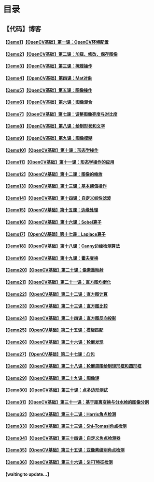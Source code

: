 # 目录

## 【代码】博客

#### 【[Demo1](https://github.com/x-jeff/OpenCV_Code_Demo/tree/master/Demo1)】[【OpenCV基础】第一课：OpenCV环境配置](http://shichaoxin.com/2019/01/19/OpenCV基础-第一课-OpenCV环境配置/)

#### 【[Demo2](https://github.com/x-jeff/OpenCV_Code_Demo/tree/master/Demo2)】[【OpenCV基础】第二课：加载、修改、保存图像](http://shichaoxin.com/2019/04/01/OpenCV基础-第二课-加载-修改-保存图像/)

#### 【[Demo3](https://github.com/x-jeff/OpenCV_Code_Demo/tree/master/Demo3)】[【OpenCV基础】第三课：掩膜操作](http://shichaoxin.com/2019/06/02/OpenCV基础-第三课-掩膜操作/)

#### 【[Demo4](https://github.com/x-jeff/OpenCV_Code_Demo/tree/master/Demo4)】[【OpenCV基础】第四课：Mat对象](http://shichaoxin.com/2019/08/06/OpenCV基础-第四课-Mat对象/)

#### 【[Demo5](https://github.com/x-jeff/OpenCV_Code_Demo/tree/master/Demo5)】[【OpenCV基础】第五课：图像操作](http://shichaoxin.com/2019/09/10/OpenCV基础-第五课-图像操作/)

#### 【[Demo6](https://github.com/x-jeff/OpenCV_Code_Demo/tree/master/Demo6)】[【OpenCV基础】第六课：图像混合](http://shichaoxin.com/2019/11/12/OpenCV基础-第六课-图像混合/)

#### 【[Demo7](https://github.com/x-jeff/OpenCV_Code_Demo/tree/master/Demo7)】[【OpenCV基础】第七课：调整图像亮度与对比度](http://shichaoxin.com/2020/01/07/OpenCV基础-第七课-调整图像亮度与对比度/)

#### 【[Demo8](https://github.com/x-jeff/OpenCV_Code_Demo/tree/master/Demo8)】[【OpenCV基础】第八课：绘制形状和文字](http://shichaoxin.com/2020/02/05/OpenCV基础-第八课-绘制形状和文字/)

#### 【[Demo9](https://github.com/x-jeff/OpenCV_Code_Demo/tree/master/Demo9)】[【OpenCV基础】第九课：图像模糊](http://shichaoxin.com/2020/03/03/OpenCV基础-第九课-图像模糊/)

#### 【[Demo10](https://github.com/x-jeff/OpenCV_Code_Demo/tree/master/Demo10)】[【OpenCV基础】第十课：形态学操作](http://shichaoxin.com/2020/04/08/OpenCV基础-第十课-形态学操作/)

#### 【[Demo11](https://github.com/x-jeff/OpenCV_Code_Demo/tree/master/Demo11)】[【OpenCV基础】第十一课：形态学操作的应用](http://shichaoxin.com/2020/05/23/OpenCV基础-第十一课-形态学操作的应用/)

#### 【[Demo12](https://github.com/x-jeff/OpenCV_Code_Demo/tree/master/Demo12)】[【OpenCV基础】第十二课：图像的缩放](http://shichaoxin.com/2020/07/15/OpenCV基础-第十二课-图像的缩放/)

#### 【[Demo13](https://github.com/x-jeff/OpenCV_Code_Demo/tree/master/Demo13)】[【OpenCV基础】第十三课：基本阈值操作](http://shichaoxin.com/2020/08/24/OpenCV基础-第十三课-基本阈值操作/)

#### 【[Demo14](https://github.com/x-jeff/OpenCV_Code_Demo/tree/master/Demo14)】[【OpenCV基础】第十四课：自定义线性滤波](http://shichaoxin.com/2020/10/17/OpenCV基础-第十四课-自定义线性滤波/)

#### 【[Demo15](https://github.com/x-jeff/OpenCV_Code_Demo/tree/master/Demo15)】[【OpenCV基础】第十五课：边缘处理](http://shichaoxin.com/2020/12/11/OpenCV基础-第十五课-边缘处理/)

#### 【[Demo16](https://github.com/x-jeff/OpenCV_Code_Demo/tree/master/Demo16)】[【OpenCV基础】第十六课：Sobel算子](http://shichaoxin.com/2021/03/01/OpenCV基础-第十六课-Sobel算子/)

#### 【[Demo17](https://github.com/x-jeff/OpenCV_Code_Demo/tree/master/Demo17)】[【OpenCV基础】第十七课：Laplace算子](http://shichaoxin.com/2021/04/16/OpenCV基础-第十七课-Laplace算子/)

#### 【[Demo18](https://github.com/x-jeff/OpenCV_Code_Demo/tree/master/Demo18)】[【OpenCV基础】第十八课：Canny边缘检测算法](http://shichaoxin.com/2021/05/17/OpenCV基础-第十八课-Canny边缘检测算法/)

#### 【[Demo19](https://github.com/x-jeff/OpenCV_Code_Demo/tree/master/Demo19)】[【OpenCV基础】第十九课：霍夫变换](http://shichaoxin.com/2021/06/14/OpenCV基础-第十九课-霍夫变换/)

#### 【[Demo20](https://github.com/x-jeff/OpenCV_Code_Demo/tree/master/Demo20)】[【OpenCV基础】第二十课：像素重映射](http://shichaoxin.com/2021/06/29/OpenCV基础-第二十课-像素重映射/)

#### 【[Demo21](https://github.com/x-jeff/OpenCV_Code_Demo/tree/master/Demo21)】[【OpenCV基础】第二十一课：直方图均衡化](http://shichaoxin.com/2021/07/19/OpenCV基础-第二十一课-直方图均衡化/)

#### 【[Demo22](https://github.com/x-jeff/OpenCV_Code_Demo/tree/master/Demo22)】[【OpenCV基础】第二十二课：直方图计算](http://shichaoxin.com/2021/08/02/OpenCV基础-第二十二课-直方图计算/)

#### 【[Demo23](https://github.com/x-jeff/OpenCV_Code_Demo/tree/master/Demo23)】[【OpenCV基础】第二十三课：直方图比较](http://shichaoxin.com/2021/08/27/OpenCV基础-第二十三课-直方图比较/)

#### 【[Demo24](https://github.com/x-jeff/OpenCV_Code_Demo/tree/master/Demo24)】[【OpenCV基础】第二十四课：直方图反向投影](http://shichaoxin.com/2021/09/24/OpenCV基础-第二十四课-直方图反向投影/)

#### 【[Demo25](https://github.com/x-jeff/OpenCV_Code_Demo/tree/master/Demo25)】[【OpenCV基础】第二十五课：模板匹配](http://shichaoxin.com/2021/10/21/OpenCV基础-第二十五课-模板匹配/)

#### 【[Demo26](https://github.com/x-jeff/OpenCV_Code_Demo/tree/master/Demo26)】[【OpenCV基础】第二十六课：轮廓发现](http://shichaoxin.com/2021/12/16/OpenCV基础-第二十六课-轮廓发现/)

#### 【[Demo27](https://github.com/x-jeff/OpenCV_Code_Demo/tree/master/Demo27)】[【OpenCV基础】第二十七课：凸包](http://shichaoxin.com/2022/01/04/OpenCV基础-第二十七课-凸包/)

#### 【[Demo28](https://github.com/x-jeff/OpenCV_Code_Demo/tree/master/Demo28)】[【OpenCV基础】第二十八课：轮廓周围绘制矩形框和圆形框](http://shichaoxin.com/2022/01/30/OpenCV基础-第二十八课-轮廓周围绘制矩形框和圆形框/)

#### 【[Demo29](https://github.com/x-jeff/OpenCV_Code_Demo/tree/master/Demo29)】[【OpenCV基础】第二十九课：图像矩](http://shichaoxin.com/2022/02/19/OpenCV基础-第二十九课-图像矩/)

#### 【[Demo30](https://github.com/x-jeff/OpenCV_Code_Demo/tree/master/Demo30)】[【OpenCV基础】第三十课：点多边形测试](http://shichaoxin.com/2022/03/27/OpenCV基础-第三十课-点多边形测试/)

#### 【[Demo31](https://github.com/x-jeff/OpenCV_Code_Demo/tree/master/Demo31)】[【OpenCV基础】第三十一课：基于距离变换与分水岭的图像分割](http://shichaoxin.com/2022/04/21/OpenCV基础-第三十一课-基于距离变换与分水岭的图像分割/)

#### 【[Demo32](https://github.com/x-jeff/OpenCV_Code_Demo/tree/master/Demo32)】[【OpenCV基础】第三十二课：Harris角点检测](http://shichaoxin.com/2022/05/30/OpenCV基础-第三十二课-Harris角点检测/)

#### 【[Demo33](https://github.com/x-jeff/OpenCV_Code_Demo/tree/master/Demo33)】[【OpenCV基础】第三十三课：Shi-Tomasi角点检测](http://shichaoxin.com/2022/07/16/OpenCV基础-第三十三课-Shi-Tomasi角点检测/)

#### 【[Demo34](https://github.com/x-jeff/OpenCV_Code_Demo/tree/master/Demo34)】[【OpenCV基础】第三十四课：自定义角点检测器](http://shichaoxin.com/2022/08/21/OpenCV基础-第三十四课-自定义角点检测器/)

#### 【[Demo35](https://github.com/x-jeff/OpenCV_Code_Demo/tree/master/Demo35)】[【OpenCV基础】第三十五课：亚像素级别角点检测](http://shichaoxin.com/2022/11/07/OpenCV基础-第三十五课-亚像素级别角点检测/)

#### 【[Demo36](https://github.com/x-jeff/OpenCV_Code_Demo/tree/master/Demo36)】[【OpenCV基础】第三十六课：SIFT特征检测](http://shichaoxin.com/2022/12/29/OpenCV基础-第三十六课-SIFT特征检测/)

#### 【waiting to update...】